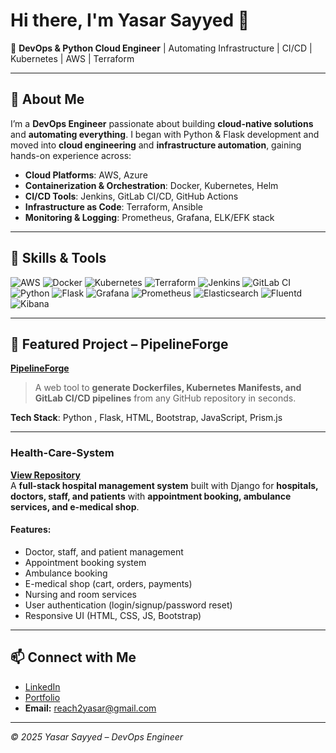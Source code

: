 # Hi there, I'm Yasar Sayyed 👋  

🚀 **DevOps & Python Cloud Engineer** | Automating Infrastructure | CI/CD | Kubernetes | AWS | Terraform  

---

## 🌟 About Me

I’m a **DevOps Engineer** passionate about building **cloud-native solutions** and **automating everything**. I began with Python & Flask development and moved into **cloud engineering** and **infrastructure automation**, gaining hands-on experience across:

- **Cloud Platforms**: AWS, Azure
- **Containerization & Orchestration**: Docker, Kubernetes, Helm  
- **CI/CD Tools**: Jenkins, GitLab CI/CD, GitHub Actions  
- **Infrastructure as Code**: Terraform, Ansible  
- **Monitoring & Logging**: Prometheus, Grafana, ELK/EFK stack  

---

## 🔧 Skills & Tools

![AWS](https://img.shields.io/badge/AWS-232F3E?style=for-the-badge&logo=amazon-aws&logoColor=white)
![Docker](https://img.shields.io/badge/Docker-2496ED?style=for-the-badge&logo=docker&logoColor=white)
![Kubernetes](https://img.shields.io/badge/Kubernetes-326CE5?style=for-the-badge&logo=kubernetes&logoColor=white)
![Terraform](https://img.shields.io/badge/Terraform-844FBA?style=for-the-badge&logo=terraform&logoColor=white)
![Jenkins](https://img.shields.io/badge/Jenkins-D24939?style=for-the-badge&logo=jenkins&logoColor=white)
![GitLab CI](https://img.shields.io/badge/GitLab%20CI-330F63?style=for-the-badge&logo=gitlab&logoColor=white)
![Python](https://img.shields.io/badge/Python-3776AB?style=for-the-badge&logo=python&logoColor=white)
![Flask](https://img.shields.io/badge/Flask-000000?style=for-the-badge&logo=flask&logoColor=white)
![Grafana](https://img.shields.io/badge/Grafana-F46800?style=for-the-badge&logo=grafana&logoColor=white)
![Prometheus](https://img.shields.io/badge/Prometheus-E6522C?style=for-the-badge&logo=prometheus&logoColor=white)
![Elasticsearch](https://img.shields.io/badge/Elasticsearch-005571?style=for-the-badge&logo=elasticsearch&logoColor=white)
![Fluentd](https://img.shields.io/badge/Fluentd-0E83C8?style=for-the-badge&logo=fluentd&logoColor=white)
![Kibana](https://img.shields.io/badge/Kibana-005571?style=for-the-badge&logo=kibana&logoColor=white)


---

## 🚀 Featured Project – PipelineForge

**[PipelineForge](https://ai-devops-hoqk.onrender.com/)**  
> A web tool to **generate Dockerfiles, Kubernetes Manifests, and GitLab CI/CD pipelines** from any GitHub repository in seconds.


**Tech Stack**: Python , Flask, HTML, Bootstrap, JavaScript, Prism.js  

---

### **Health-Care-System**
**[View Repository](https://github.com/yasarsayyed1/Health-Care-System)**  
A **full-stack hospital management system** built with Django for **hospitals, doctors, staff, and patients** with **appointment booking, ambulance services, and e-medical shop**.

#### Features:
- Doctor, staff, and patient management  
- Appointment booking system  
- Ambulance booking  
- E-medical shop (cart, orders, payments)  
- Nursing and room services  
- User authentication (login/signup/password reset)  
- Responsive UI (HTML, CSS, JS, Bootstrap)  

---

## 📫 Connect with Me

- [LinkedIn](https://www.linkedin.com/in/yasar-sayyed-5a059235b/)  
- [Portfolio](https://yasarsayyed.netlify.app/)  
- **Email:** reach2yasar@gmail.com


---

*© 2025 Yasar Sayyed – DevOps Engineer*
